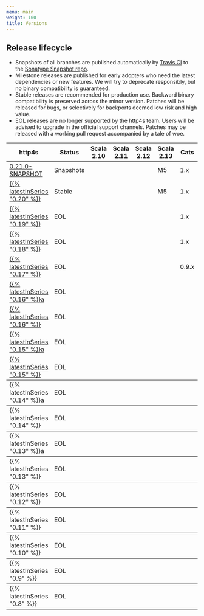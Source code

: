 ```yaml
---
menu: main
weight: 100
title: Versions
---
```


## Release lifecycle

* <span class="badge badge-danger">Snapshots</span> of all branches
  are published automatically by [Travis CI] to the [Sonatype Snapshot
  repo].
* <span class="badge badge-warning">Milestone</span> releases are
  published for early adopters who need the latest dependencies or new
  features.  We will try to deprecate responsibly, but no binary
  compatibility is guaranteed.
* <span class="badge badge-success">Stable</span> releases are
  recommended for production use.  Backward binary compatibility is
  preserved across the minor version.  Patches will be released for
  bugs, or selectively for backports deemed low risk and high value.
* <span class="badge badge-secondary">EOL</span> releases are no
  longer supported by the http4s team.  Users will be advised to upgrade
  in the official support channels.  Patches may be released with
  a working pull request accompanied by a tale of woe.

[Travis CI]: https://travis-ci.org/http4s/http4s
[Sonatype Snapshot repo]: https://oss.sonatype.org/content/repositories/snapshots/org/http4s/

<table class="table table-responsive table-hover">
  <thead>
	<tr>
	  <th>http4s</th>
	  <th class="text-center">Status</th>
	  <th class="text-center">Scala 2.10</th>
	  <th class="text-center">Scala 2.11</th>
	  <th class="text-center">Scala 2.12</th>
	  <th class="text-center">Scala 2.13</th>
	  <th>Cats</th>
	  <th>FS2</th>
	  <th>JDK</th>
	</tr>
  </thead>
  <tbody>
	<tr>
	  <td><a href="/v0.21">0.21.0-SNAPSHOT</a></td>
	  <td class="text-center"><span class="badge badge-danger">Snapshots</span></td>
	  <td class="text-center"><i class="fa fa-ban"></i></td>
	  <td class="text-center"><i class="fa fa-check"></i></td>
	  <td class="text-center"><i class="fa fa-check"></i></td>
	  <td class="text-center">M5</td>
	  <td>1.x</td>
	  <td>1.x</td>
	  <td>1.8+</td>
	</tr>
	<tr>
	  <td><a href="/v0.20">{{% latestInSeries "0.20" %}}</a></td>
	  <td class="text-center"><span class="badge badge-success">Stable</span></td>
	  <td class="text-center"><i class="fa fa-ban"></i></td>
	  <td class="text-center"><i class="fa fa-check"></i></td>
	  <td class="text-center"><i class="fa fa-check"></i></td>
	  <td class="text-center">M5</td>
	  <td>1.x</td>
	  <td>1.x</td>
	  <td>1.8+</td>
	</tr>
	<tr>
	  <td><a href="/v0.19">{{% latestInSeries "0.19" %}}</a></td>
	  <td class="text-center"><span class="badge badge-secondary">EOL</span></td>
	  <td class="text-center"><i class="fa fa-ban"></i></td>
	  <td class="text-center"><i class="fa fa-check"></i></td>
	  <td class="text-center"><i class="fa fa-check"></i></td>
	  <td class="text-center"><i class="fa fa-ban"></i></td>
	  <td>1.x</td>
	  <td>1.x</td>
	  <td>1.8+</td>
	</tr>
	<tr>
	  <td><a href="/v0.18">{{% latestInSeries "0.18" %}}</a></td>
	  <td class="text-center"><span class="badge badge-secondary">EOL</span></td>
	  <td class="text-center"><i class="fa fa-ban"></i></td>
	  <td class="text-center"><i class="fa fa-check"></i></td>
	  <td class="text-center"><i class="fa fa-check"></i></td>
	  <td class="text-center"><i class="fa fa-ban"></i></td>
	  <td>1.x</td>
	  <td>0.10.x</td>
	  <td>1.8+</td>
	</tr>
	<tr>
	  <td><a href="/v0.17">{{% latestInSeries "0.17" %}}</a></td>
	  <td class="text-center"><span class="badge badge-secondary">EOL</span></td>
	  <td class="text-center"><i class="fa fa-ban"></i></td>
	  <td class="text-center"><i class="fa fa-check"></i></td>
	  <td class="text-center"><i class="fa fa-check"></i></td>
	  <td class="text-center"><i class="fa fa-ban"></i></td>
	  <td>0.9.x</td>
	  <td>0.9.x</td>
	  <td>1.8+</td>
	</tr>
	<tr>
	  <td><a href="/v0.16">{{% latestInSeries "0.16" %}}a</a></td>
	  <td class="text-center"><span class="badge badge-secondary">EOL</span></td>
	  <td class="text-center"><i class="fa fa-check"></i></td>
	  <td class="text-center"><i class="fa fa-check"></i></td>
	  <td class="text-center"><i class="fa fa-check"></i></td>
	  <td class="text-center"><i class="fa fa-ban"></i></td>
	  <td></td>
	  <td></td>
	  <td>1.8+</td>
	</tr>
	<tr>
	  <td><a href="/v0.16">{{% latestInSeries "0.16" %}}</a></td>
	  <td class="text-center"><span class="badge badge-secondary">EOL</span></td>
	  <td class="text-center"><i class="fa fa-check"></i></td>
	  <td class="text-center"><i class="fa fa-check"></i></td>
	  <td class="text-center"><i class="fa fa-check"></i></td>
	  <td class="text-center"><i class="fa fa-ban"></i></td>
	  <td></td>
	  <td></td>
	  <td>1.8+</td>
	</tr>
	<tr>
	  <td><a href="/v0.15">{{% latestInSeries "0.15" %}}a</a></td>
	  <td class="text-center"><span class="badge badge-secondary">EOL</span></td>
	  <td class="text-center"><i class="fa fa-check"></i></td>
	  <td class="text-center"><i class="fa fa-check"></i></td>
	  <td class="text-center"><i class="fa fa-check"></i></td>
	  <td class="text-center"><i class="fa fa-ban"></i></td>
	  <td></td>
	  <td></td>
	  <td>1.8+</td>
	</tr>
	<tr>
	  <td><a href="/v0.15">{{% latestInSeries "0.15" %}}</a></td>
	  <td class="text-center"><span class="badge badge-secondary">EOL</span></td>
	  <td class="text-center"><i class="fa fa-check"></i></td>
	  <td class="text-center"><i class="fa fa-check"></i></td>
	  <td class="text-center"><i class="fa fa-check"></i></td>
	  <td class="text-center"><i class="fa fa-ban"></i></td>
	  <td></td>
	  <td></td>
	  <td>1.8+</td>
	</tr>
  </tbody>
  <tbody>
	<tr>
	  <td>{{% latestInSeries "0.14" %}}a</td>
	  <td class="text-center"><span class="badge badge-secondary">EOL</span></td>
	  <td class="text-center"><i class="fa fa-check"></i></td>
	  <td class="text-center"><i class="fa fa-check"></i></td>
	  <td class="text-center"><i class="fa fa-ban"></i></td>
	  <td class="text-center"><i class="fa fa-ban"></i></td>
	  <td></td>
	  <td></td>
	  <td>1.8+</td>
	</tr>
  </tbody>
  <tbody>
	<tr>
	  <td>{{% latestInSeries "0.14" %}}</td>
	  <td class="text-center"><span class="badge badge-secondary">EOL</span></td>
	  <td class="text-center"><i class="fa fa-check"></i></td>
	  <td class="text-center"><i class="fa fa-check"></i></td>
	  <td class="text-center"><i class="fa fa-ban"></i></td>
	  <td class="text-center"><i class="fa fa-ban"></i></td>
	  <td></td>
	  <td></td>
	  <td>1.8+</td>
	</tr>
  </tbody>
  <tbody>
	<tr>
	  <td>{{% latestInSeries "0.13" %}}a</td>
	  <td class="text-center"><span class="badge badge-secondary">EOL</span></td>
	  <td class="text-center"><i class="fa fa-check"></i></td>
	  <td class="text-center"><i class="fa fa-check"></i></td>
	  <td class="text-center"><i class="fa fa-ban"></i></td>
	  <td class="text-center"><i class="fa fa-ban"></i></td>
	  <td></td>
	  <td></td>
	  <td>1.8+</td>
	</tr>
  </tbody>
  <tbody>
	<tr>
	  <td>{{% latestInSeries "0.13" %}}</td>
	  <td class="text-center"><span class="badge badge-secondary">EOL</span></td>
	  <td class="text-center"><i class="fa fa-check"></i></td>
	  <td class="text-center"><i class="fa fa-check"></i></td>
	  <td class="text-center"><i class="fa fa-ban"></i></td>
	  <td class="text-center"><i class="fa fa-ban"></i></td>
	  <td></td>
	  <td></td>
	  <td>1.8+</td>
	</tr>
  </tbody>
  <tbody>
	<tr>
	  <td>{{% latestInSeries "0.12" %}}</td>
	  <td class="text-center"><span class="badge badge-secondary">EOL</span></td>
	  <td class="text-center"><i class="fa fa-check"></i></td>
	  <td class="text-center"><i class="fa fa-check"></i></td>
	  <td class="text-center"><i class="fa fa-ban"></i></td>
	  <td class="text-center"><i class="fa fa-ban"></i></td>
	  <td></td>
	  <td></td>
	  <td>1.8+</td>
	</tr>
  </tbody>
  <tbody>
	<tr>
	  <td>{{% latestInSeries "0.11" %}}</td>
	  <td class="text-center"><span class="badge badge-secondary">EOL</span></td>
	  <td class="text-center"><i class="fa fa-check"></i></td>
	  <td class="text-center"><i class="fa fa-check"></i></td>
	  <td class="text-center"><i class="fa fa-ban"></i></td>
	  <td class="text-center"><i class="fa fa-ban"></i></td>
	  <td></td>
	  <td></td>
	  <td>1.8+</td>
	</tr>
  </tbody>
  <tbody>
	<tr>
	  <td>{{% latestInSeries "0.10" %}}</td>
	  <td class="text-center"><span class="badge badge-secondary">EOL</span></td>
	  <td class="text-center"><i class="fa fa-check"></i></td>
	  <td class="text-center"><i class="fa fa-check"></i></td>
	  <td class="text-center"><i class="fa fa-ban"></i></td>
	  <td class="text-center"><i class="fa fa-ban"></i></td>
	  <td></td>
	  <td></td>
	  <td>1.8+</td>
	</tr>
  </tbody>
  <tbody>
	<tr>
	  <td>{{% latestInSeries "0.9" %}}</td>
	  <td class="text-center"><span class="badge badge-secondary">EOL</span></td>
	  <td class="text-center"><i class="fa fa-check"></i></td>
	  <td class="text-center"><i class="fa fa-check"></i></td>
	  <td class="text-center"><i class="fa fa-ban"></i></td>
	  <td class="text-center"><i class="fa fa-ban"></i></td>
	  <td></td>
	  <td></td>
	  <td>1.8+</td>
	</tr>
  </tbody>
  <tbody>
	<tr>
	  <td>{{% latestInSeries "0.8" %}}</td>
	  <td class="text-center"><span class="badge badge-secondary">EOL</span></td>
	  <td class="text-center"><i class="fa fa-check"></i></td>
	  <td class="text-center"><i class="fa fa-check"></i></td>
	  <td class="text-center"><i class="fa fa-ban"></i></td>
	  <td class="text-center"><i class="fa fa-ban"></i></td>
	  <td></td>
	  <td></td>
	  <td>1.7+</td>
	</tr>
  </tbody>
</table>
